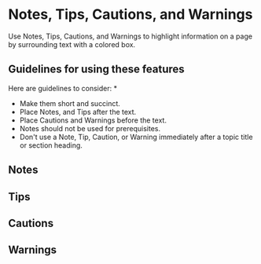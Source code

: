 ﻿# Notes, Tips, Cautions, and Warnings

Use Notes, Tips, Cautions, and Warnings to highlight information on a page by surrounding text with a colored box.


## Guidelines for using these features

Here are guidelines to consider:
* 
* Make them short and succinct.
* Place Notes, and Tips after the text.
* Place Cautions and Warnings before the text.
* Notes should not be used for prerequisites.
* Don't use a Note, Tip, Caution, or Warning immediately after a topic title or section heading.

## Notes


## Tips 

## Cautions

## Warnings 

